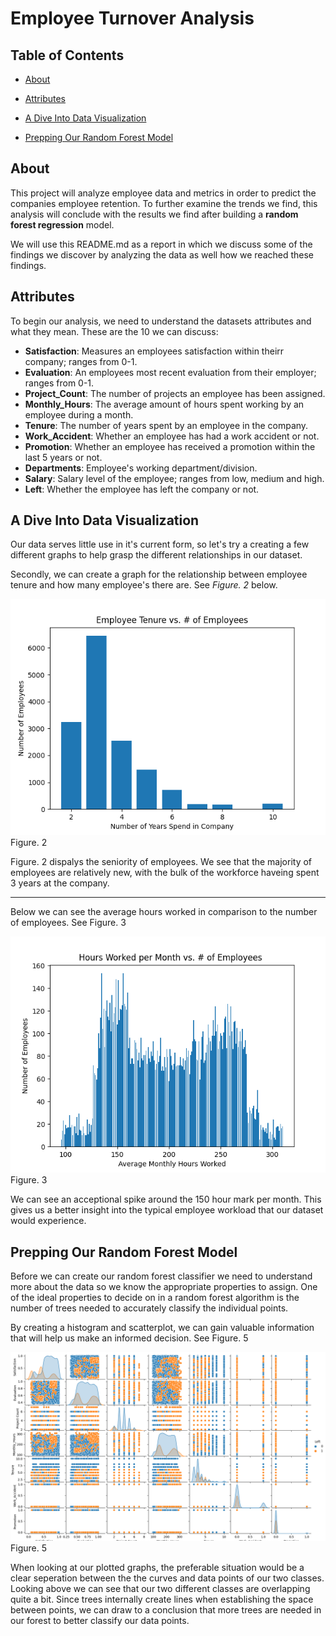 # Employee Turnover Analysis

## Table of Contents
- [About](#about)

- [Attributes](#attributes)

- [A Dive Into Data Visualization](#a-dive-into-data-visualization)

- [Prepping Our Random Forest Model](#prepping-our-random-forest-model)


## About
This project will analyze employee data and metrics in order to predict the companies employee retention. To further examine the trends we find, this analysis will conclude with the results we find after building a **random forest regression** model.

We will use this README.md as a report in which we discuss some of the findings we discover by analyzing the data as well how we reached these findings.


## Attributes

To begin our analysis, we need to understand the datasets attributes and what they mean. These are the 10 we can discuss:

* **Satisfaction**: Measures an employees satisfaction within theirr company; ranges from 0-1.
* **Evaluation**: An employees most recent evaluation from their employer; ranges from 0-1.
* **Project_Count**: The number of projects an employee has been assigned.
* **Monthly_Hours**: The average amount of hours spent working by an employee during a month.
* **Tenure**: The number of years spent by an employee in the company.
* **Work_Accident**: Whether an employee has had a work accident or not.
* **Promotion**: Whether an employee has received a promotion within the last 5 years or not.
* **Departments**: Employee's working department/division.
* **Salary**: Salary level of the employee; ranges from low, medium and high.
* **Left**: Whether the employee has left the company or not.

## A Dive Into Data Visualization

Our data serves little use in it's current form, so let's try a creating a few different graphs to help grasp the different relationships in our dataset.

Secondly, we can create a graph for the relationship between employee tenure and how many employee's there are. See *Figure. 2* below.

![](Graphs/Figure_2.png)<br>
Figure. 2

Figure. 2 dispalys the seniority of employees. We see that the majority of employees are relatively new, with the bulk of the workforce haveing spent 3 years at the company.

***

Below we can see the average hours worked in comparison to the number of employees. See Figure. 3

![](Graphs/Figure_3.png)<br>
Figure. 3

We can see an acceptional spike around the 150 hour mark per month. This gives us a better insight into the typical employee workload that our dataset would experience.


## Prepping Our Random Forest Model

Before we can create our random forest classifier we need to understand more about the data so we know the appropriate properties to assign. One of the ideal properties to decide on in a random forest algorithm is the number of trees needed to accurately classify the individual points.

By creating a histogram and scatterplot, we can gain valuable information that will help us make an informed decision. See 
Figure. 5

![](Graphs/Figure_5.png)<br>
Figure. 5

When looking at our plotted graphs, the preferable situation would be a clear seperation between the the curves and data points of our two classes. Looking above we can see that our two different classes are overlapping quite a bit. Since trees internally create lines when establishing the space between points, we can draw to a conclusion that more trees are needed in our forest to better classify our data points. 
